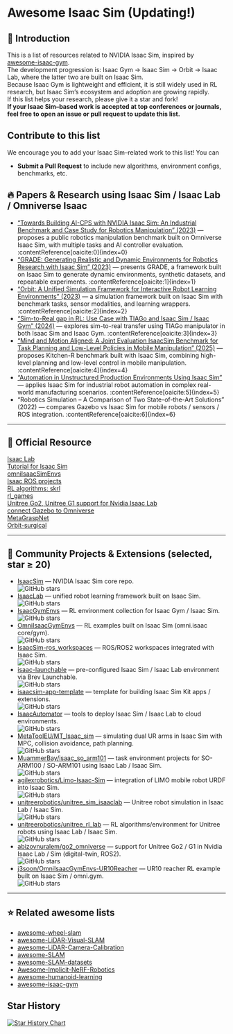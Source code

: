 # Awesome Isaac Sim (Updating!)

## 📝 Introduction

This is a list of resources related to NVIDIA Isaac Sim, inspired by [awesome-isaac-gym](https://github.com/wangcongrobot/awesome-isaac-gym).  
The development progression is: Isaac Gym → Isaac Sim → Orbit → Isaac Lab, where the latter two are built on Isaac Sim.  
Because Isaac Gym is lightweight and efficient, it is still widely used in RL research, but Isaac Sim’s ecosystem and adoption are growing rapidly.  
If this list helps your research, please give it a star and fork!  
**If your Isaac Sim–based work is accepted at top conferences or journals, feel free to open an issue or pull request to update this list.**

## Contribute to this list

We encourage you to add your Isaac Sim–related work to this list! You can  
- **Submit a Pull Request** to include new algorithms, environment configs, benchmarks, etc.

## 🔥 Papers & Research using Isaac Sim / Isaac Lab / Omniverse Isaac

- [“Towards Building AI-CPS with NVIDIA Isaac Sim: An Industrial Benchmark and Case Study for Robotics Manipulation” (2023)](https://arxiv.org/abs/2308.00055) — proposes a public robotics manipulation benchmark built on Omniverse Isaac Sim, with multiple tasks and AI controller evaluation. :contentReference[oaicite:0]{index=0}  
- [“GRADE: Generating Realistic and Dynamic Environments for Robotics Research with Isaac Sim” (2023)](https://arxiv.org/abs/2303.04466) — presents GRADE, a framework built on Isaac Sim to generate dynamic environments, synthetic datasets, and repeatable experiments. :contentReference[oaicite:1]{index=1}  
- [“Orbit: A Unified Simulation Framework for Interactive Robot Learning Environments” (2023)](https://arxiv.org/abs/2301.04195) — a simulation framework built on Isaac Sim with benchmark tasks, sensor modalities, and learning wrappers. :contentReference[oaicite:2]{index=2}  
- [“Sim-to-Real gap in RL: Use Case with TIAGo and Isaac Sim / Isaac Gym” (2024)](https://arxiv.org/abs/2403.07091) — explores sim-to-real transfer using TIAGo manipulator in both Isaac Sim and Isaac Gym. :contentReference[oaicite:3]{index=3}  
- [“Mind and Motion Aligned: A Joint Evaluation IsaacSim Benchmark for Task Planning and Low-Level Policies in Mobile Manipulation” (2025)](https://arxiv.org/abs/2508.15663) — proposes Kitchen-R benchmark built with Isaac Sim, combining high-level planning and low-level control in mobile manipulation. :contentReference[oaicite:4]{index=4}  
- [“Automation in Unstructured Production Environments Using Isaac Sim”](https://www.sciencedirect.com/science/article/pii/S2212827124013301) — applies Isaac Sim for industrial robot automation in complex real-world manufacturing scenarios. :contentReference[oaicite:5]{index=5}  
- “Robotics Simulation – A Comparison of Two State-of-the-Art Solutions” (2022) — compares Gazebo vs Isaac Sim for mobile robots / sensors / ROS integration. :contentReference[oaicite:6]{index=6}  

---

## 🚩 Official Resource

[Isaac Lab](https://github.com/isaac-sim/IsaacLab)  
[Tutorial for Isaac Sim](https://docs.omniverse.nvidia.com/isaacsim/latest/core_api_tutorials/tutorial_core_hello_world.html)  
[omniIsaacSimEnvs](https://github.com/isaac-sim/OmniIsaacGymEnvs)  
[Isaac ROS projects](https://github.com/NVIDIA-ISAAC-ROS)  
[RL algorithms: skrl](https://github.com/Toni-SM/skrl)  
[rl_games](https://github.com/Denys88/rl_games)  
[Unitree Go2, Unitree G1 support for Nvidia Isaac Lab](https://github.com/abizovnuralem/go2_omniverse)  
[connect Gazebo to Omniverse](https://github.com/gazebosim/gz-omni)  
[MetaGraspNet](https://github.com/maximiliangilles/MetaGraspNet)  
[Orbit-surgical](https://github.com/orbit-surgical/orbit-surgical)

---

## 🔧 Community Projects & Extensions (selected, star ≥ 20)

- [IsaacSim](https://github.com/isaac-sim/IsaacSim) — NVIDIA Isaac Sim core repo.  
  ![GitHub stars](https://img.shields.io/github/stars/isaac-sim/IsaacSim?style=social) 
- [IsaacLab](https://github.com/isaac-sim/IsaacLab) — unified robot learning framework built on Isaac Sim.  
  ![GitHub stars](https://img.shields.io/github/stars/isaac-sim/IsaacLab?style=social)
- [IsaacGymEnvs](https://github.com/isaac-sim/IsaacGymEnvs) — RL environment collection for Isaac Gym / Isaac Sim.  
  ![GitHub stars](https://img.shields.io/github/stars/isaac-sim/IsaacGymEnvs?style=social) 
- [OmniIsaacGymEnvs](https://github.github.io/isaac-sim/OmniIsaacGymEnvs) — RL examples built on Isaac Sim (omni.isaac core/gym).  
  ![GitHub stars](https://img.shields.io/github/stars/isaac-sim/OmniIsaacGymEnvs?style=social) 
- [IsaacSim-ros_workspaces](https://github.com/isaac-sim/IsaacSim-ros_workspaces) — ROS/ROS2 workspaces integrated with Isaac Sim.  
  ![GitHub stars](https://img.shields.io/github/stars/isaac-sim/IsaacSim-ros_workspaces?style=social) 
- [isaac-launchable](https://github.com/isaac-sim/isaac-launchable) — pre-configured Isaac Sim / Isaac Lab environment via Brev Launchable.  
  ![GitHub stars](https://img.shields.io.github/stars/isaac-sim/isaac-launchable?style=social) 
- [isaacsim-app-template](https://github.com/isaac-sim/isaacsim-app-template) — template for building Isaac Sim Kit apps / extensions.  
  ![GitHub stars](https://img.shields.io/github/stars/isaac-sim/isaacsim-app-template?style=social)
- [IsaacAutomator](https://github.com/isaac-sim/IsaacAutomator) — tools to deploy Isaac Sim / Isaac Lab to cloud environments.  
  ![GitHub stars](https://img.shields.io/github/stars/isaac-sim/IsaacAutomator?style=social) 
- [MetaToolEU/MT_Isaac_sim](https://github.com/MetaToolEU/MT_Isaac_sim) — simulating dual UR arms in Isaac Sim with MPC, collision avoidance, path planning.  
  ![GitHub stars](https://img.shields.io/github/stars/MetaToolEU/MT_Isaac_sim?style=social) 
- [MuammerBay/isaac_so_arm101](https://github.com/MuammerBay/isaac_so_arm101) — task environment projects for SO-ARM100 / SO-ARM101 using Isaac Lab / Isaac Sim.  
  ![GitHub stars](https://img.shields.io/github/stars/MuammerBay/isaac_so_arm101?style=social) 
- [agilexrobotics/Limo-Isaac-Sim](https://github.com/agilexrobotics/Limo-Isaac-Sim) — integration of LIMO mobile robot URDF into Isaac Sim.  
  ![GitHub stars](https://img.shields.io/github/stars/agilexrobotics/Limo-Isaac-Sim?style=social) 
- [unitreerobotics/unitree_sim_isaaclab](https://github.com/unitreerobotics/unitree_sim_isaaclab) — Unitree robot simulation in Isaac Lab / Isaac Sim.  
  ![GitHub stars](https://img.shields.io/github/stars/unitreerobotics/unitree_sim_isaaclab?style=social) 
- [unitreerobotics/unitree_rl_lab](https://github.com/unitreerobotics/unitree_rl_lab) — RL algorithms/environment for Unitree robots using Isaac Lab / Isaac Sim.  
  ![GitHub stars](https://img.shields.io/github/stars/unitreerobotics/unitree_rl_lab?style=social) 
- [abizovnuralem/go2_omniverse](https://github.com/abizovnuralem/go2_omniverse) — support for Unitree Go2 / G1 in Nvidia Isaac Lab / Sim (digital-twin, ROS2).  
  ![GitHub stars](https://img.shields.io/github/stars/abizovnuralem/go2_omniverse?style=social) 
- [j3soon/OmniIsaacGymEnvs-UR10Reacher](https://github.com/j3soon/OmniIsaacGymEnvs-UR10Reacher) — UR10 reacher RL example built on Isaac Sim / omni.gym.  
  ![GitHub stars](https://img.shields.io/github/stars/j3soon/OmniIsaacGymEnvs-UR10Reacher?style=social)

---

## ⭐ Related awesome lists

- [awesome-wheel-slam](https://github.com/sjtuyinjie/awesome-wheel-slam)  
- [awesome-LiDAR-Visual-SLAM](https://github.com/sjtuyinjie/awesome-LiDAR-Visual-SLAM)  
- [awesome-LiDAR-Camera-Calibration](https://github.com/Deephome/Awesome-LiDAR-Camera-Calibration)  
- [awesome-SLAM](https://github.com/SilenceOverflow/Awesome-SLAM)  
- [awesome-SLAM-datasets](https://github.com/youngguncho/awesome-slam-datasets)  
- [Awesome-Implicit-NeRF-Robotics](https://github.com/zubair-irshad/Awesome-Implicit-NeRF-Robotics)  
- [awesome-humanoid-learning](https://github.com/jonyzhang2023/awesome-humanoid-learning)  
- [awesome-isaac-gym](https://github.com/wangcongrobot/awesome-isaac-gym)  

## Star History

[![Star History Chart](https://api.star-history.com/svg?repos=sjtuyinjie/awesome-isaac-sim&type=Timeline)](https://star-history.com/#sjtuyinjie/awesome-isaac-sim&Timeline)
